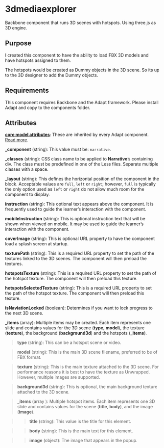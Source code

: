 # 3dmediaexplorer
Backbone component that runs 3D scenes with hotspots. Using three.js as 3D engine.

## Purpose
I created this component to have the ability to load FBX 3D models and have hotspots assigned to them.

The hotspots would be created as Dummy objects in the 3D scene. So its up to the 3D designer to add the Dummy objects.

## Requirements
This component requires Backbone and the Adapt framework.  Please install Adapt and copy to the components folder.

## Attributes

[**core model attributes**](https://github.com/adaptlearning/adapt_framework/wiki/Core-model-attributes): These are inherited by every Adapt component. [Read more](https://github.com/adaptlearning/adapt_framework/wiki/Core-model-attributes).

**_component** (string): This value must be: `narrative`.

**_classes** (string): CSS class name to be applied to **Narrative**’s containing div. The class must be predefined in one of the Less files. Separate multiple classes with a space.

**_layout** (string): This defines the horizontal position of the component in the block. Acceptable values are `full`, `left` or `right`; however, `full` is typically the only option used as `left` or `right` do not allow much room for the component to display.

**instruction** (string): This optional text appears above the component. It is frequently used to guide the learner’s interaction with the component.   

**mobileInstruction** (string): This is optional instruction text that will be shown when viewed on mobile. It may be used to guide the learner’s interaction with the component.   

**coverImage** (string): This is optional URL property to have the component load a splash screen at startup.

**texturePath** (string): This is a required URL property to set the path of the textures linked to the 3D scenes.  The component will then preload the textures.

**hotspotsTexture** (string): This is a required URL property to set the path of the hotspot texture. The component will then preload this texture.

**hotspotsSelectedTexture** (string): This is a required URL property to set the path of the hotspot texture. The component will then preload this texture.

**isNaviationLocked** (boolean): Determines if you want to lock progress to the next 3D scene.

**_items** (array): Multiple items may be created. Each item represents one slide and contains values for the 3D scene (**type**, **model**), the texture (**texture**), the background (**background3d**) and the hotspots (**_items**).

>**type** (string): This can be a hotspot scene or video.

>**model** (string): This is the main 3D scene filename, preferred to be of FBX format.

>**texture** (string): This is the main texture attached to the 3D scene. For performance reasons it is best to have the texture as Unwrapped. However, multiple images are supported.

>**background3d** (string): This is optional, the main background texture attached to the 3D scene.

>**_items** (array  ): Multiple hotspot items. Each item represents one 3D slide and contains values for the scene (**title**, **body**), and the image (**image**).

>>**title** (string): This value is the title for this element.

>>**body** (string): This is the main text for this element.

>>**image** (object): The image that appears in the popup. 


